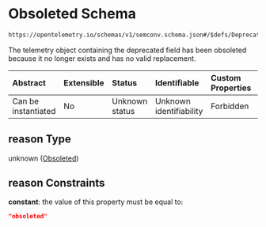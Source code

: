 # Obsoleted Schema

```txt
https://opentelemetry.io/schemas/v1/semconv.schema.json#/$defs/Deprecated/oneOf/1/properties/reason
```

The telemetry object containing the deprecated field has been obsoleted because it no longer exists and has no valid replacement.

| Abstract            | Extensible | Status         | Identifiable            | Custom Properties | Additional Properties | Access Restrictions | Defined In                                                                           |
| :------------------ | :--------- | :------------- | :---------------------- | :---------------- | :-------------------- | :------------------ | :----------------------------------------------------------------------------------- |
| Can be instantiated | No         | Unknown status | Unknown identifiability | Forbidden         | Allowed               | none                | [semconv.schema.json\*](../../../schemas/semconv.schema.json "open original schema") |

## reason Type

unknown ([Obsoleted](../deprecated/semconv-opentelemetry-semantic-convention-schema-definitions-deprecated-oneof-deprecated---obsoleted-properties-obsoleted.md))

## reason Constraints

**constant**: the value of this property must be equal to:

```json
"obsoleted"
```
